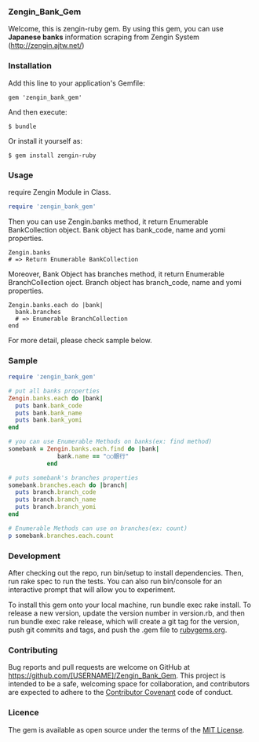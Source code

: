 ### Zengin_Bank_Gem
Welcome, this is zengin-ruby gem. By using this gem, you can use
**Japanese banks** information scraping from Zengin System (http://zengin.ajtw.net/)

### Installation

Add this line to your application's Gemfile:
```
gem 'zengin_bank_gem'
```

And then execute:
```
$ bundle
```

Or install it yourself as:
```
$ gem install zengin-ruby
```

### Usage

require Zengin Module in Class.
```ruby
require 'zengin_bank_gem'
```
 
Then you can use Zengin.banks method, it return Enumerable BankCollection object.
Bank object has bank_code, name and yomi properties.
```
Zengin.banks 
# => Return Enumerable BankCollection
```
 
Moreover, Bank Object has branches method, it return Enumerable BranchCollection oject.
Branch object has branch_code, name and yomi properties.
```
Zengin.banks.each do |bank|
  bank.branches
  # => Enumerable BranchCollection
end
```

For more detail, please check sample below.

### Sample
```ruby
require 'zengin_bank_gem'

# put all banks properties
Zengin.banks.each do |bank|
  puts bank.bank_code
  puts bank.bank_name
  puts bank.bank_yomi
end

# you can use Enumerable Methods on banks(ex: find method)
somebank = Zengin.banks.each.find do |bank|
              bank.name == "○○銀行"
           end

# puts somebank's branches properties
somebank.branches.each do |branch|
  puts branch.branch_code
  puts branch.bramch_name
  puts branch.branch_yomi
end

# Enumerable Methods can use on branches(ex: count)
p somebank.branches.each.count
```
### Development
After checking out the repo, run bin/setup to install dependencies. Then, run rake spec to run the tests. You can also run bin/console for an interactive prompt that will allow you to experiment.

To install this gem onto your local machine, run bundle exec rake install. To release a new version, update the version number in version.rb, and then run bundle exec rake release, which will create a git tag for the version, push git commits and tags, and push the .gem file to [rubygems.org](https://rubygems.org).

### Contributing
Bug reports and pull requests are welcome on GitHub at https://github.com/[USERNAME]/Zengin_Bank_Gem. This project is intended to be a safe, welcoming space for collaboration, and contributors are expected to adhere to the [Contributor Covenant](http://contributor-covenant.org/version/1/3/0/) code of conduct.

### Licence
The gem is available as open source under the terms of the [MIT License](http://opensource.org/licenses/MIT).
